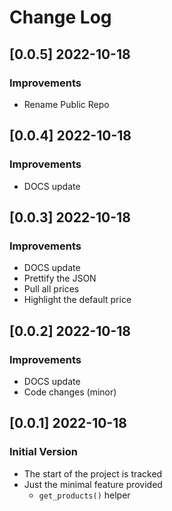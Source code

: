 # Change Log

## [0.0.5] 2022-10-18
### Improvements

- Rename Public Repo 

## [0.0.4] 2022-10-18
### Improvements

- DOCS update

## [0.0.3] 2022-10-18
### Improvements

- DOCS update
- Prettify the JSON
- Pull all prices
- Highlight the default price

## [0.0.2] 2022-10-18
### Improvements

- DOCS update
- Code changes (minor)

## [0.0.1] 2022-10-18
### Initial Version

- The start of the project is tracked
- Just the minimal feature provided
  - `get_products()` helper

